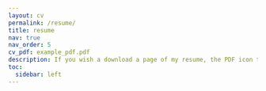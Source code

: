 ```yaml
---
layout: cv
permalink: /resume/
title: resume
nav: true
nav_order: 5
cv_pdf: example_pdf.pdf
description: If you wish a download a page of my resume, the PDF icon to the top right will navigate you to a downloadable copy.
toc:
  sidebar: left
---
```

